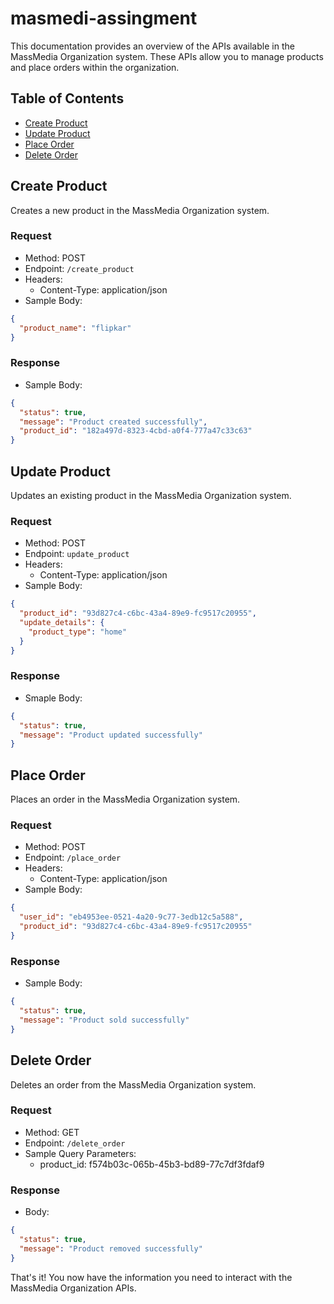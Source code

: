 # masmedi-assingment


This documentation provides an overview of the APIs available in the MassMedia Organization system. These APIs allow you to manage products and place orders within the organization.

## Table of Contents

- [Create Product](#create-product)
- [Update Product](#update-product)
- [Place Order](#place-order)
- [Delete Order](#delete-order)

## Create Product

Creates a new product in the MassMedia Organization system.

### Request

- Method: POST
- Endpoint: `/create_product`
- Headers:
  - Content-Type: application/json
- Sample Body:

```json
{
  "product_name": "flipkar"
}
```

### Response

- Sample Body:

```json
{
  "status": true,
  "message": "Product created successfully",
  "product_id": "182a497d-8323-4cbd-a0f4-777a47c33c63"
}
```

## Update Product

Updates an existing product in the MassMedia Organization system.

### Request

- Method: POST
- Endpoint: `update_product`
- Headers:
  - Content-Type: application/json
- Sample Body:

```json
{
  "product_id": "93d827c4-c6bc-43a4-89e9-fc9517c20955",
  "update_details": {
    "product_type": "home"
  }
}
```

### Response

- Smaple Body:

```json
{
  "status": true,
  "message": "Product updated successfully"
}
```

## Place Order

Places an order in the MassMedia Organization system.

### Request

- Method: POST
- Endpoint: `/place_order`
- Headers:
  - Content-Type: application/json
- Sample Body:

```json
{
  "user_id": "eb4953ee-0521-4a20-9c77-3edb12c5a588",
  "product_id": "93d827c4-c6bc-43a4-89e9-fc9517c20955"
}
```

### Response

- Sample Body:

```json
{
  "status": true,
  "message": "Product sold successfully"
}
```

## Delete Order

Deletes an order from the MassMedia Organization system.

### Request

- Method: GET
- Endpoint: `/delete_order`
- Sample Query Parameters:
  - product_id: f574b03c-065b-45b3-bd89-77c7df3fdaf9

### Response

- Body:

```json
{
  "status": true,
  "message": "Product removed successfully"
}
```

That's it! You now have the information you need to interact with the MassMedia Organization APIs.